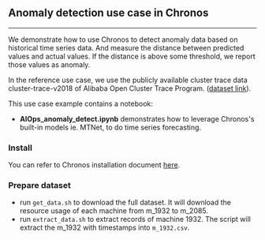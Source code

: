 ## Anomaly detection use case in Chronos

---
We demonstrate how to use Chronos to detect anomaly data  based on historical time series data. And measure the distance between predicted values and actual values. If the distance is above some threshold, we report those values as anomaly.

In the reference use case, we use the publicly available cluster trace data cluster-trace-v2018 of Alibaba Open Cluster Trace Program. ([dataset link](http://clusterdata2018pubcn.oss-cn-beijing.aliyuncs.com/machine_usage.tar.gz)). 
 

This use case example contains a notebook:

- **AIOps_anomaly_detect.ipynb** demonstrates how to leverage Chronos's built-in models ie. MTNet, to do time series forecasting. 


### Install

You can refer to Chronos installation document [here](https://analytics-zoo.github.io/master/#Chronos/tutorials/LSTMForecasterAndMTNetForecaster/#step-0-prepare-environment).

### Prepare dataset
* run `get_data.sh` to download the full dataset. It will download the resource usage of each machine from m_1932 to m_2085. 
* run `extract_data.sh` to extract records of machine 1932. The script will extract the m_1932 with timestamps into `m_1932.csv`.


